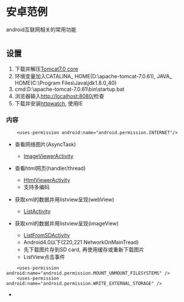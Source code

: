 安卓范例
===================================
  android互联网相关的常用功能<h1>

设置
-----------------------------------


1. 下载并解压[Tomcat7.0 core](https://tomcat.apache.org/download-70.cgi)
2. 环境变量加入CATALINA_ HOME(D:\apache-tomcat-7.0.61), JAVA_ HOME(C:\Program Files\Java\jdk1.8.0_40)
3. cmd:D:\apache-tomcat-7.0.61\bin\startup.bat
4. 浏览器输入[http://localhost:8080/](http://localhost:8080/)检查
5. 下载并安装[httpwatch](https://www.httpwatch.com/download/), 使用IE

### 内容
```   
	<uses-permission android:name="android.permission.INTERNET"/>
```   
* 查看网络图片(AsyncTask)
	* [ImageViewerActivity](https://github.com/JetAircraft/Web-toolkits/blob/master/src/com/example/web/ImageViewerActivity.java)

* 查看html网页(handler/thread)
	* [HtmlViewerActivity](https://github.com/JetAircraft/Web-toolkits/blob/master/src/com/example/web/HtmlViewerActivity.java)
	* 支持多编码 
* 获取xml的数据并用listview呈现(webView)
	* [ListActivity](https://github.com/JetAircraft/Web-toolkits/blob/master/src/com/example/web/ListActivity.java)
* 获取xml的数据并用listview呈现(imageView)
	* [ListFromSDActivity](https://github.com/JetAircraft/Web-toolkits/blob/master/src/com/example/web/ListFromSDActivity.java)
	* Android4.0以下(220,221 NetworkOnMainTread)
	* 先下载图片存到SD card, 再使用缓存或重新下载图片
	* ListView点击事件

```   
    <uses-permission android:name="android.permission.MOUNT_UNMOUNT_FILESYSTEMS" />
    <uses-permission android:name="android.permission.WRITE_EXTERNAL_STORAGE" />

```   
* 